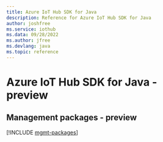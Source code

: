 ```yaml
---
title: Azure IoT Hub SDK for Java
description: Reference for Azure IoT Hub SDK for Java
author: joshfree
ms.service: iothub
ms.data: 09/28/2022
ms.author: jfree
ms.devlang: java
ms.topic: reference
---
```

# Azure IoT Hub SDK for Java - preview

## Management packages - preview
[!INCLUDE [mgmt-packages](iot-hub-mgmt-index.md)]